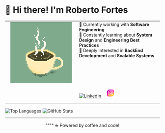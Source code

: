<h1>👋 Hi there! I'm Roberto Fortes</h1>

<table>
  <tr>
    <td width="220" valign="top" align="center">
      <img src="./assets/coffee-19613_256.gif" height="200" alt="Coffee GIF" />
    </td>
    <td valign="top" align="left">
      🔭 Currently working with <strong>Software Engineering</strong> <br>
      🌱 Constantly learning about <strong>System Design</strong> and <strong>Engineering Best Practices</strong> <br>
      🚀 Deeply interested in <strong>BackEnd Development</strong> and <strong>Scalable Systems</strong>
      <br></br>
      <br></br>
      <br></br>
      <p>
        <a href="https://www.linkedin.com/in/roberto-fernandes-fortes-neto-b30455234/">
          <img src="https://cdn.jsdelivr.net/gh/devicons/devicon/icons/linkedin/linkedin-original.svg" width="30" alt="LinkedIn" />
        </a>
        &nbsp;&nbsp;
        <a href="https://www.instagram.com/bobffortes?igsh=N2VoZ2x2NG51eXUy&utm_source=qr">
         <img src="./assets/inst2.png" width="30" alt="Instagram" />
        </a>
      </p>
    </td>
  </tr>
</table>

<img src="https://github-readme-stats.vercel.app/api/top-langs/?username=RobertoFORTs&layout=compact&theme=radical" alt="Top Languages" />


<img src="https://github-readme-stats.vercel.app/api?username=RobertoFORTs&show_icons=true&theme=radical" alt="GitHub Stats" />  

---

<p align="center">""""
  ☕ Powered by coffee and code!
</p>
